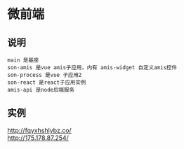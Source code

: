 # 微前端

## 说明
```
main 是基座
son-amis 是vue amis子应用，内有 amis-widget 自定义amis控件
son-process 是vue 子应用2
son-react 是react子应用实例
amis-api 是node后端服务
```

## 实例

http://fqyxhshlybz.co/  
http://175.178.87.254/



